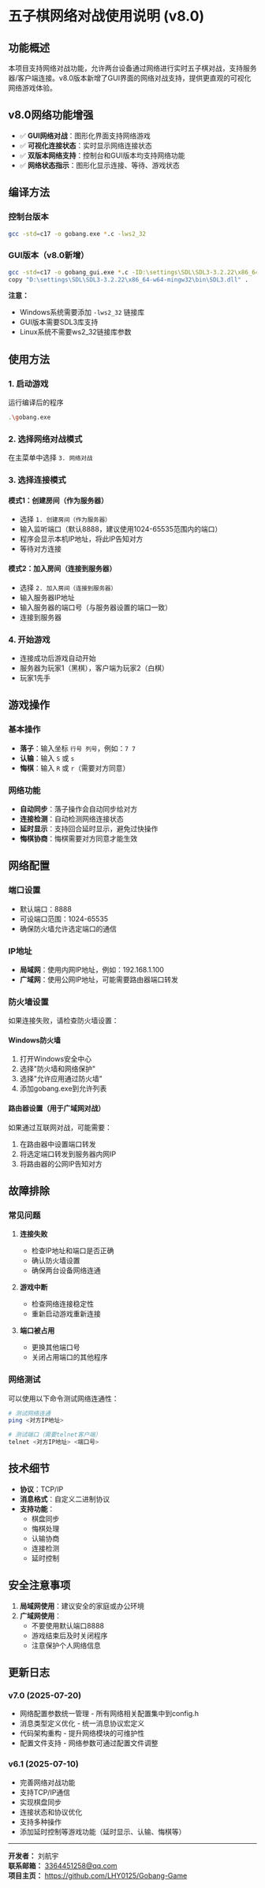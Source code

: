 # 五子棋网络对战使用说明 (v8.0)

## 功能概述

本项目支持网络对战功能，允许两台设备通过网络进行实时五子棋对战，支持服务器/客户端连接。v8.0版本新增了GUI界面的网络对战支持，提供更直观的可视化网络游戏体验。

## v8.0网络功能增强
- ✅ **GUI网络对战**：图形化界面支持网络游戏
- ✅ **可视化连接状态**：实时显示网络连接状态
- ✅ **双版本网络支持**：控制台和GUI版本均支持网络功能
- ✅ **网络状态指示**：图形化显示连接、等待、游戏状态

## 编译方法

### 控制台版本
```bash
gcc -std=c17 -o gobang.exe *.c -lws2_32
```

### GUI版本（v8.0新增）
```bash
gcc -std=c17 -o gobang_gui.exe *.c -ID:\settings\SDL\SDL3-3.2.22\x86_64-w64-mingw32\include -LD:\settings\SDL\SDL3-3.2.22\x86_64-w64-mingw32\lib -lSDL3 -lws2_32
copy "D:\settings\SDL\SDL3-3.2.22\x86_64-w64-mingw32\bin\SDL3.dll" .
```

**注意：** 
- Windows系统需要添加 `-lws2_32` 链接库
- GUI版本需要SDL3库支持
- Linux系统不需要ws2_32链接库参数

## 使用方法

### 1. 启动游戏
运行编译后的程序
```bash
.\gobang.exe
```

### 2. 选择网络对战模式
在主菜单中选择 `3. 网络对战`

### 3. 选择连接模式

#### 模式1：创建房间（作为服务器）
- 选择 `1. 创建房间（作为服务器）`
- 输入监听端口（默认8888，建议使用1024-65535范围内的端口）
- 程序会显示本机IP地址，将此IP告知对方
- 等待对方连接

#### 模式2：加入房间（连接到服务器）
- 选择 `2. 加入房间（连接到服务器）`
- 输入服务器IP地址
- 输入服务器的端口号（与服务器设置的端口一致）
- 连接到服务器

### 4. 开始游戏
- 连接成功后游戏自动开始
- 服务器为玩家1（黑棋），客户端为玩家2（白棋）
- 玩家1先手

## 游戏操作

### 基本操作
- **落子**：输入坐标 `行号 列号`，例如：`7 7`
- **认输**：输入 `S` 或 `s`
- **悔棋**：输入 `R` 或 `r`（需要对方同意）

### 网络功能
- **自动同步**：落子操作会自动同步给对方
- **连接检测**：自动检测网络连接状态
- **延时显示**：支持回合延时显示，避免过快操作
- **悔棋协商**：悔棋需要对方同意才能生效

## 网络配置

### 端口设置
- 默认端口：8888
- 可设端口范围：1024-65535
- 确保防火墙允许选定端口的通信

### IP地址
- **局域网**：使用内网IP地址，例如：192.168.1.100
- **广域网**：使用公网IP地址，可能需要路由器端口转发

### 防火墙设置
如果连接失败，请检查防火墙设置：

#### Windows防火墙
1. 打开Windows安全中心
2. 选择"防火墙和网络保护"
3. 选择"允许应用通过防火墙"
4. 添加gobang.exe到允许列表

#### 路由器设置（用于广域网对战）
如果通过互联网对战，可能需要：
1. 在路由器中设置端口转发
2. 将选定端口转发到服务器内网IP
3. 将路由器的公网IP告知对方

## 故障排除

### 常见问题

1. **连接失败**
   - 检查IP地址和端口是否正确
   - 确认防火墙设置
   - 确保两台设备网络连通

2. **游戏中断**
   - 检查网络连接稳定性
   - 重新启动游戏重新连接

3. **端口被占用**
   - 更换其他端口号
   - 关闭占用端口的其他程序

### 网络测试
可以使用以下命令测试网络连通性：
```bash
# 测试网络连通
ping <对方IP地址>

# 测试端口（需要telnet客户端）
telnet <对方IP地址> <端口号>
```

## 技术细节

- **协议**：TCP/IP
- **消息格式**：自定义二进制协议
- **支持功能**：
  - 棋盘同步
  - 悔棋处理
  - 认输协商
  - 连接检测
  - 延时控制

## 安全注意事项

1. **局域网使用**：建议安全的家庭或办公环境
2. **广域网使用**：
   - 不要使用默认端口8888
   - 游戏结束后及时关闭程序
   - 注意保护个人网络信息

## 更新日志

### v7.0 (2025-07-20)
- 网络配置参数统一管理 - 所有网络相关配置集中到config.h
- 消息类型定义优化 - 统一消息协议宏定义
- 代码架构重构 - 提升网络模块的可维护性
- 配置文件支持 - 网络参数可通过配置文件调整

### v6.1 (2025-07-10)
- 完善网络对战功能
- 支持TCP/IP通信
- 实现棋盘同步
- 连接状态和协议优化
- 支持多种操作
- 添加延时控制等游戏功能（延时显示、认输、悔棋等）

---

**开发者：** 刘航宇  
**联系邮箱：** 3364451258@qq.com  
**项目主页：** https://github.com/LHY0125/Gobang-Game